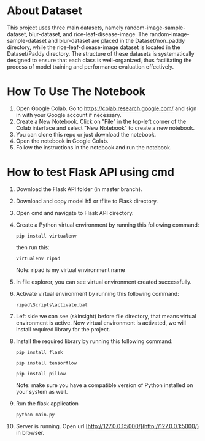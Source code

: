 # About Dataset
This project uses three main datasets, namely random-image-sample-dataset, blur-dataset, and rice-leaf-disease-image. The random-image-sample-dataset and blur-dataset are placed in the Dataset/non_paddy directory, while the rice-leaf-disease-image dataset is located in the Dataset/Paddy directory. The structure of these datasets is systematically designed to ensure that each class is well-organized, thus facilitating the process of model training and performance evaluation effectively.

# How To Use The Notebook
1. Open Google Colab. Go to https://colab.research.google.com/ and sign in with your Google account if necessary.
2. Create a New Notebook. Click on "File" in the top-left corner of the Colab interface and select "New Notebook" to create a new notebook.
3. You can clone this repo or just download the notebook.
4. Open the notebook in Google Colab.
5. Follow the instructions in the notebook and run the notebook.

# How to test Flask API using cmd
1. Download the Flask API folder (in master branch).
2. Download and copy model h5 or tflite to Flask directory.
3. Open cmd and navigate to Flask API directory.
4. Create a Python virtual environment by running this following command:
   
   ```pip install virtualenv```

    then run this:

    ```virtualenv ripad```

   Note: ripad is my virtual environment name
   
5. In file explorer, you can see virtual environment created successfully.

6. Activate virtual environment by running this following command:

   ```ripad\Scripts\activate.bat```
7. Left side we can see (skinsight) before file directory, that means virtual environment is active. Now virtual environment is activated, we will install required library for the project.

8. Install the required library by running this following command:

   ```pip install flask```

   ```pip install tensorflow```

   ```pip install pillow```

   Note: make sure you have a compatible version of Python installed on your system as well.

9. Run the flask application

   ```python main.py```
   
10. Server is running. Open url [http://127.0.0.1:5000/](http://127.0.0.1:5000/) in browser.
   

